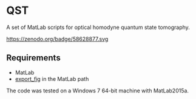 # QST
A set of MatLab scripts for optical homodyne quantum state tomography.

https://zenodo.org/badge/58628877.svg

## Requirements
* MatLab
* [export_fig](https://github.com/altmany/export_fig) in the MatLab path

The code was tested on a Windows 7 64-bit machine with MatLab2015a.
